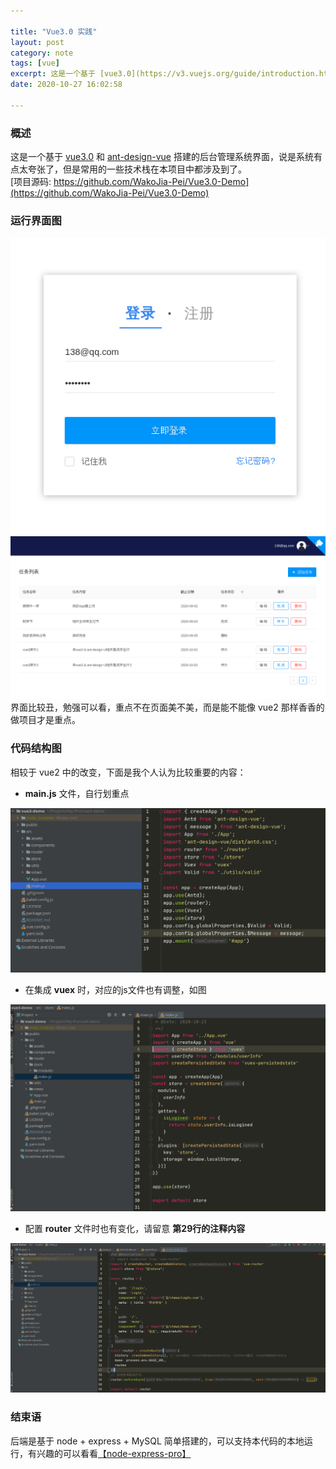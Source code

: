 ```yaml
---

title: "Vue3.0 实践"
layout: post
category: note
tags: [vue]
excerpt: 这是一个基于 [vue3.0](https://v3.vuejs.org/guide/introduction.html) 和 [ant-design-vue](https://2x.antdv.com/docs/vue/introduce-cn/) 搭建的后台管理系统界面，说是系统有点太夸张了，但是常用的一些技术栈在本项目中都涉及到了
date: 2020-10-27 16:02:58

---
```


<a name="2XtK2"></a>
### 概述
这是一个基于 [vue3.0](https://v3.vuejs.org/guide/introduction.html) 和 [ant-design-vue](https://2x.antdv.com/docs/vue/introduce-cn/) 搭建的后台管理系统界面，说是系统有点太夸张了，但是常用的一些技术栈在本项目中都涉及到了。<br />[项目源码: https://github.com/WakoJia-Pei/Vue3.0-Demo](https://github.com/WakoJia-Pei/Vue3.0-Demo)<br />

<a name="2gmmG"></a>
### 运行界面图
![lALPDh0cNRXuhxnNAe3NAgs_523_493.png](/images/posts/202010/lALPDh0cNRXuhxnNAe3NAgs_523_493.png)![lALPDhYBN8xmC2TNArHNBTc_1335_689.png](/images/posts/202010/lALPDhYBN8xmC2TNArHNBTc_1335_689.png)<br />界面比较丑，勉强可以看，重点不在页面美不美，而是能不能像 vue2 那样香香的做项目才是重点。<br />

<a name="ro4IC"></a>
### 代码结构图
相较于 vue2 中的改变，下面是我个人认为比较重要的内容：

- **main.js** 文件，自行划重点

![lALPDh0cNRX3CJ3NAlzNBIM_1155_604.png](/images/posts/202010/lALPDh0cNRX3CJ3NAlzNBIM_1155_604.png)

- 在集成 **vuex** 时，对应的js文件也有调整，如图

![lALPDhYBN8x-QNfNA0vNBQM_1283_843.png](/images/posts/202010/lALPDhYBN8x-QNfNA0vNBQM_1283_843.png)

- 配置 **router** 文件时也有变化，请留意 **第29行的注释内容**

![lALPDhmOtnFQYELNA2XNByI_1826_869.png](/images/posts/202010/lALPDhmOtnFQYELNA2XNByI_1826_869.png)
<a name="LvQHz"></a>
### 结束语
后端是基于 node + express + MySQL 简单搭建的，可以支持本代码的本地运行，有兴趣的可以看看[【node-express-pro】](https://github.com/WakoJia-Pei/node-express-pro)
